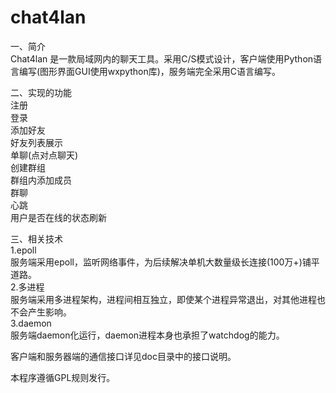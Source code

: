 # chat4lan
一、简介   
Chat4lan 是一款局域网内的聊天工具。采用C/S模式设计，客户端使用Python语言编写(图形界面GUI使用wxpython库)，服务端完全采用C语言编写。   


二、实现的功能      
注册   
登录   
添加好友   
好友列表展示   
单聊(点对点聊天)   
创建群组   
群组内添加成员   
群聊   
心跳   
用户是否在线的状态刷新   
   
   
三、相关技术   
1.epoll   
服务端采用epoll，监听网络事件，为后续解决单机大数量级长连接(100万+)铺平道路。   
2.多进程   
服务端采用多进程架构，进程间相互独立，即使某个进程异常退出，对其他进程也不会产生影响。   
3.daemon   
服务端daemon化运行，daemon进程本身也承担了watchdog的能力。   


客户端和服务器端的通信接口详见doc目录中的接口说明。   
   
   
本程序遵循GPL规则发行。
